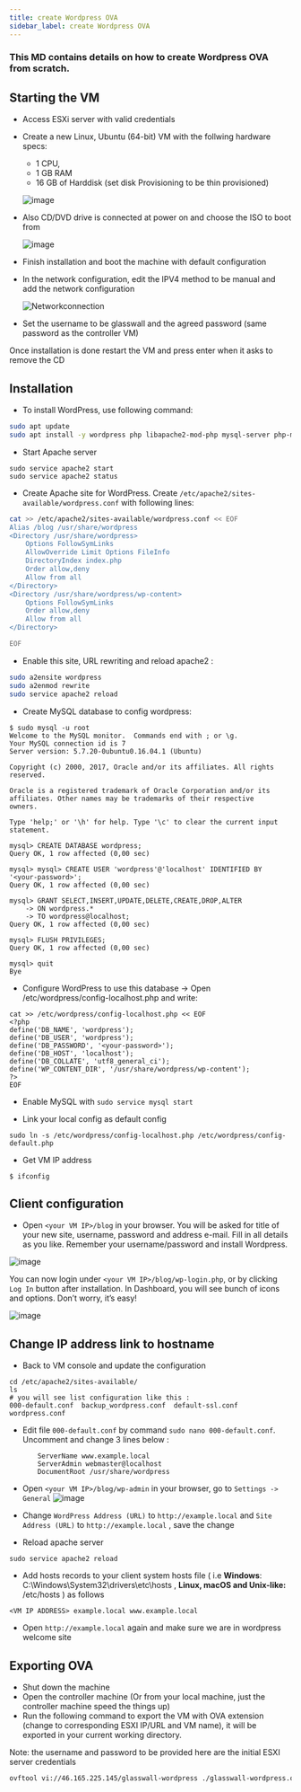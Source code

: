 ```yaml
---
title: create Wordpress OVA
sidebar_label: create Wordpress OVA
---
```

### This MD contains details on how to create Wordpress OVA from scratch.

## Starting the VM

* Access ESXi server with valid credentials 

* Create a new Linux, Ubuntu (64-bit) VM with the follwing hardware specs:
    * 1 CPU,
    * 1 GB RAM
    * 16 GB of Harddisk (set disk Provisioning to be thin provisioned) 

  ![image](https://user-images.githubusercontent.com/58347752/100459771-b0a60a80-30ce-11eb-959e-018d88a8cf2b.png)

* Also CD/DVD drive is connected at power on and choose the ISO to boot from

  ![image](https://user-images.githubusercontent.com/58347752/100460151-66715900-30cf-11eb-914e-2f802acb5052.png)

* Finish installation and boot the machine with default configuration

* In the network configuration, edit the IPV4 method to be manual and add the network configuration 

  ![Networkconnection](https://user-images.githubusercontent.com/70108899/100768735-82d90280-33fb-11eb-8e1d-f60164fad167.PNG)

* Set the username to be glasswall and the agreed password (same password as the controller VM)

Once installation is done restart the VM and press enter when it asks to remove the CD

## Installation

- To install WordPress, use following command:

```bash
sudo apt update
sudo apt install -y wordpress php libapache2-mod-php mysql-server php-mysql
```
- Start Apache server
```
sudo service apache2 start
sudo service apache2 status
```
- Create Apache site for WordPress. Create `/etc/apache2/sites-available/wordpress.conf` with following lines:

```bash
cat >> /etc/apache2/sites-available/wordpress.conf << EOF
Alias /blog /usr/share/wordpress
<Directory /usr/share/wordpress>
    Options FollowSymLinks
    AllowOverride Limit Options FileInfo
    DirectoryIndex index.php
    Order allow,deny
    Allow from all
</Directory>
<Directory /usr/share/wordpress/wp-content>
    Options FollowSymLinks
    Order allow,deny
    Allow from all
</Directory>

EOF
```
- Enable this site, URL rewriting and reload apache2 :
```bash
sudo a2ensite wordpress
sudo a2enmod rewrite
sudo service apache2 reload
```
- Create MySQL database to config wordpress:
```
$ sudo mysql -u root
Welcome to the MySQL monitor.  Commands end with ; or \g.
Your MySQL connection id is 7
Server version: 5.7.20-0ubuntu0.16.04.1 (Ubuntu)

Copyright (c) 2000, 2017, Oracle and/or its affiliates. All rights reserved.

Oracle is a registered trademark of Oracle Corporation and/or its
affiliates. Other names may be trademarks of their respective
owners.

Type 'help;' or '\h' for help. Type '\c' to clear the current input statement.

mysql> CREATE DATABASE wordpress;
Query OK, 1 row affected (0,00 sec)

mysql> mysql> CREATE USER 'wordpress'@'localhost' IDENTIFIED BY '<your-password>'; 
Query OK, 1 row affected (0,00 sec)

mysql> GRANT SELECT,INSERT,UPDATE,DELETE,CREATE,DROP,ALTER
    -> ON wordpress.*
    -> TO wordpress@localhost;
Query OK, 1 row affected (0,00 sec)

mysql> FLUSH PRIVILEGES;
Query OK, 1 row affected (0,00 sec)

mysql> quit
Bye
```
- Configure WordPress to use this database -> Open /etc/wordpress/config-localhost.php and write:
```
cat >> /etc/wordpress/config-localhost.php << EOF
<?php
define('DB_NAME', 'wordpress');
define('DB_USER', 'wordpress');
define('DB_PASSWORD', '<your-password>');
define('DB_HOST', 'localhost');
define('DB_COLLATE', 'utf8_general_ci');
define('WP_CONTENT_DIR', '/usr/share/wordpress/wp-content');
?>
EOF
```
- Enable MySQL with `sudo service mysql start`

- Link your local config as default config
```
sudo ln -s /etc/wordpress/config-localhost.php /etc/wordpress/config-default.php
```
- Get VM IP address
```
$ ifconfig
```

## Client configuration

- Open `<your VM IP>/blog` in your browser. You will be asked for title of your new site, username, password and address e-mail. Fill in all details as you like. Remember your username/password and install Wordpress.

![image](https://user-images.githubusercontent.com/29745336/100712334-308ce700-33e5-11eb-8117-08aaf43e338c.png)

 You can now login under `<your VM IP>/blog/wp-login.php`, or by clicking `Log In` button after installation. In Dashboard, you will see bunch of icons and options. Don’t worry, it’s easy!
 
 ![image](https://user-images.githubusercontent.com/29745336/100712645-a729e480-33e5-11eb-9866-dee90d2e627d.png)
 
 ## Change IP address link to hostname
 
 - Back to VM console and update the configuration
 ```
 cd /etc/apache2/sites-available/
 ls
 # you will see list configuration like this :
 000-default.conf  backup_wordpress.conf  default-ssl.conf  wordpress.conf
 ```
 - Edit file `000-default.conf` by command `sudo nano 000-default.conf`. Uncomment and change 3 lines below :
 ```
        ServerName www.example.local
        ServerAdmin webmaster@localhost
        DocumentRoot /usr/share/wordpress
 ```

- Open `<your VM IP>/blog/wp-admin` in your browser, go to `Settings -> General`
![image](https://user-images.githubusercontent.com/29745336/100713901-9a0df500-33e7-11eb-9409-24f3ea2a2e4c.png)

- Change `WordPress Address (URL)` to `http://example.local` and `Site Address (URL)` to `http://example.local` , save the change

 - Reload apache server 
 ```
 sudo service apache2 reload
 ```

- Add hosts records to your client system hosts file ( i.e **Windows**: C:\Windows\System32\drivers\etc\hosts , **Linux, macOS and  Unix-like:** /etc/hosts ) as follows

```
<VM IP ADDRESS> example.local www.example.local
```
- Open `http://example.local` again and make sure we are in wordpress welcome site


## Exporting OVA

* Shut down the machine 
* Open the controller machine (Or from your local machine, just the controller machine speed the things up)
* Run the following command to export the VM with OVA extension (change to corresponding ESXI IP/URL and VM name), it will be exported in your current working directory.

Note: the username and password to be provided here are the initial ESXI server credentials  

```bash
ovftool vi://46.165.225.145/glasswall-wordpress ./glasswall-wordpress.ova
```